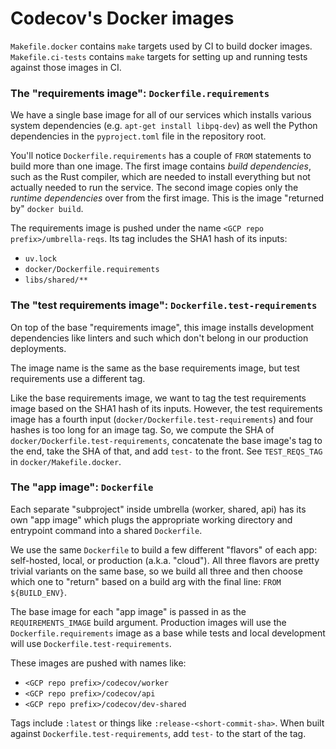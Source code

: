# Codecov's Docker images

`Makefile.docker` contains `make` targets used by CI to build docker images.
`Makefile.ci-tests` contains `make` targets for setting up and running tests
against those images in CI.

### The "requirements image": `Dockerfile.requirements`

We have a single base image for all of our services which installs various
system dependencies (e.g. `apt-get install libpq-dev`) as well the Python
dependencies in the `pyproject.toml` file in the repository root.

You'll notice `Dockerfile.requirements` has a couple of `FROM` statements to
build more than one image. The first image contains _build dependencies_, such
as the Rust compiler, which are needed to install everything but not actually
needed to run the service. The second image copies only the _runtime dependencies_
over from the first image. This is the image "returned by" `docker build`.

The requirements image is pushed under the name `<GCP repo prefix>/umbrella-reqs`.
Its tag includes the SHA1 hash of its inputs:
- `uv.lock`
- `docker/Dockerfile.requirements`
- `libs/shared/**`

### The "test requirements image": `Dockerfile.test-requirements`

On top of the base "requirements image", this image installs development
dependencies like linters and such which don't belong in our production
deployments.

The image name is the same as the base requirements image, but test requirements
use a different tag.

Like the base requirements image, we want to tag the test requirements image
based on the SHA1 hash of its inputs. However, the test requirements image has
a fourth input (`docker/Dockerfile.test-requirements`) and four hashes is too
long for an image tag. So, we compute the SHA of `docker/Dockerfile.test-requirements`,
concatenate the base image's tag to the end, take the SHA of that, and add `test-`
to the front. See `TEST_REQS_TAG` in `docker/Makefile.docker`.

### The "app image": `Dockerfile`

Each separate "subproject" inside umbrella (worker, shared, api) has its own
"app image" which plugs the appropriate working directory and entrypoint command
into a shared `Dockerfile`.

We use the same `Dockerfile` to build a few different "flavors" of each app:
self-hosted, local, or production (a.k.a. "cloud"). All three flavors are pretty
trivial variants on the same base, so we build all three and then choose which
one to "return" based on a build arg with the final line: `FROM ${BUILD_ENV}`.

The base image for each "app image" is passed in as the `REQUIREMENTS_IMAGE`
build argument. Production images will use the `Dockerfile.requirements` image
as a base while tests and local development will use `Dockerfile.test-requirements`.

These images are pushed with names like:
- `<GCP repo prefix>/codecov/worker`
- `<GCP repo prefix>/codecov/api`
- `<GCP repo prefix>/codecov/dev-shared`

Tags include `:latest` or things like `:release-<short-commit-sha>`. When built
against `Dockerfile.test-requirements`, add `test-` to the start of the tag.
